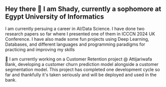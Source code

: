 ## Hey there 👋 I am Shady, currently a sophomore at Egypt University of Informatics
I am currently persuing a career in AI/Data Science. I have done two research papers so far where I presented one of them in ICCCN 2024 UK Conference. I have also made some fun projects using Deep Learning, Databases, and different languages and programming paradigms for practicing and improving my skills


🔭 I am currently working on a Customer Retention project @ Attijariwafa Bank, developing a customer churn prediction model alongside a customer segmentation model. This project has completed one development cycle so far and thankfully it's taken seriously and will be deployed and used in the bank.
<!--
**SHIXOOM/SHIXOOM** is a ✨ _special_ ✨ repository because its `README.md` (this file) appears on your GitHub profile.

Here are some ideas to get you started:

- 🔭 I’m currently working on ...
- 🌱 I’m currently learning ...
- 👯 I’m looking to collaborate on ...
- 🤔 I’m looking for help with ...
- 💬 Ask me about ...
- 📫 How to reach me: ...
- 😄 Pronouns: ...
- ⚡ Fun fact: ...
-->
